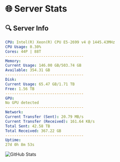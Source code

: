 # 🌐 Server Stats
## 🔍 Server Info
```yaml
CPU: Intel(R) Xeon(R) CPU E5-2699 v4 @ 1445.43MHz
CPU Usage: 0.30%
Cores: 44P | 88T
-----------------------------------
Memory:
Current Usage: 146.00 GB/503.74 GB
Available: 354.31 GB
-----------------------------------
Disk:
Current Usage: 65.47 GB/1.71 TB
Free: 1.56 TB
-----------------------------------
GPU:
No GPU detected
-----------------------------------
Network:
Current Transfer (Sent): 20.79 MB/s
Current Transfer (Received): 161.64 KB/s
Total Sent: 42.58 TB
Total Received: 367.22 GB
-----------------------------------
Uptime:
27d 0h 8m 53s
```
![GitHub Stats](https://img.shields.io/badge/Updated-2025-04-03_21:31:42-blue)